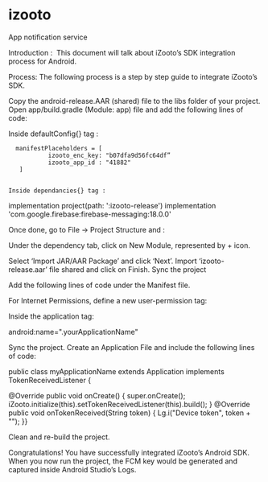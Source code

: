 # izooto
App notification service



Introduction :
 This document will talk about iZooto’s SDK integration process for Android. 

Process:
The following process is a step by step guide to integrate iZooto’s SDK.

Copy the android-release.AAR (shared) file to the libs folder of your project.
Open app/build.gradle (Module: app) file and add the following lines of code: 

Inside defaultConfig{} tag :

      manifestPlaceholders = [
               izooto_enc_key: "b07dfa9d56fc64df”
               izooto_app_id : "41882" 
       ]
	

	Inside dependancies{} tag :

implementation project(path: ':izooto-release')
implementation 'com.google.firebase:firebase-messaging:18.0.0'

Once done, go to File → Project Structure and :

Under the dependency tab, click on New Module, represented by + icon.



Select ‘Import JAR/AAR Package’ and click ‘Next’.
Import ‘izooto-release.aar’ file shared and click on Finish.
Sync the project

Add the following lines of code under the Manifest file.

For Internet Permissions, define a new user-permission tag:

 <uses-permission android:name="android.permission.INTERNET"/>

Inside the application tag:

   android:name=".yourApplicationName"

<meta-data
   android:name="izooto_enc_key"
   android:value="${izooto_enc_key}" />

<meta-data
   android:name="izooto_app_id"
   android:value="${izooto_app_id}" />

Sync the project.
Create an Application File and include the following lines of code:

public class myApplicationName extends Application implements TokenReceivedListener
{

   @Override
   public void onCreate() {
       super.onCreate();
    iZooto.initialize(this).setTokenReceivedListener(this).build(); }
 @Override
   public void onTokenReceived(String token) {
       Lg.i("Device token", token + "");
 }}

Clean and re-build the project.

Congratulations! You have successfully integrated iZooto’s Android SDK. When you now run the project, the FCM key would be generated and captured inside Android Studio’s Logs.
